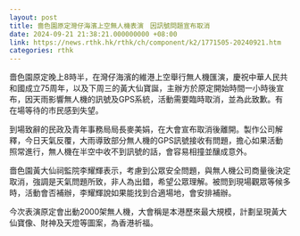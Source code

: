 ```yaml
---
layout: post
title: 嗇色園原定灣仔海濱上空無人機表演　因訊號問題宣布取消
date: 2024-09-21 21:38:21.000000000 +08:00
link: https://news.rthk.hk/rthk/ch/component/k2/1771505-20240921.htm
categories: rthk
---
```


嗇色園原定晚上8時半，在灣仔海濱的維港上空舉行無人機匯演，慶祝中華人民共和國成立75周年，以及下周三的黃大仙寶誕，主辦方於原定開始時間一小時後宣布，因天雨影響無人機的訊號及GPS系統，活動需要臨時取消，並為此致歉。有在場等待的市民感到失望。

到場致辭的民政及青年事務局局長麥美娟，在大會宣布取消後離開。製作公司解釋，今日天氣反覆，大雨導致部分無人機的GPS訊號接收有問題，擔心如果活動照常進行，無人機在半空中收不到訊號的話，會容易相撞並釀成意外。

嗇色園黃大仙祠監院李耀輝表示，考慮到公眾安全問題，與無人機公司商量後決定取消，強調是天氣問題所致，非人為出錯，希望公眾理解。被問到現場觀眾等候多時，活動會否補辦，李耀輝說如果能找到合適場地，會安排補辦。

今次表演原定會出動2000架無人機，大會稱是本港歷來最大規模，計劃呈現黃大仙寶像、財神及天燈等圖案，為香港祈福。
